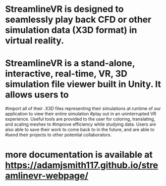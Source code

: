# StreamlineVR is designed to seamlessly play back CFD or other simulation data (X3D format) in virtual reality.

# StreamlineVR is a stand-alone, interactive, real-time, VR, 3D simulation file viewer built in Unity. It allows users to
#import all of their .X3D files representing their simulations at runtime of our application to view their entire simulation 
#play out in an uninterrupted VR experience. Useful tools are provided to the user for coloring, translating, and scaling meshes to 
#improve efficiency while studying data. Users are also able to save their work to come back to in the future, and are able to 
#send their projects to other potential collaborators.

# more documentation is available at https://adamjsmith117.github.io/streamlinevr-webpage/

